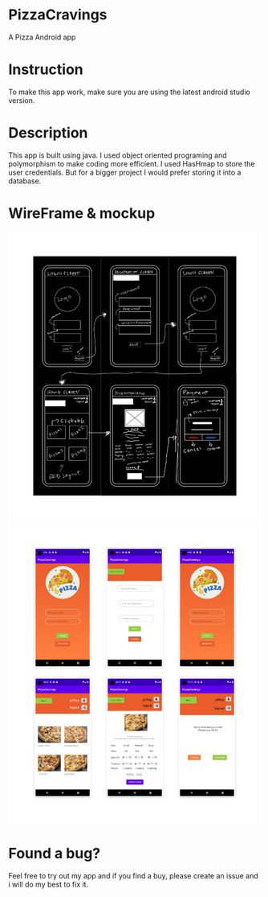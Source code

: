 # PizzaCravings
 A Pizza Android app

# Instruction
 To make this app work, make sure you are using the latest android studio version.

 # Description
 This app is built using java. I used object oriented programing and polymorphism to make coding more efficient. I used HasHmap to store the user credentials. But for a bigger project I would prefer storing it into a database.

 # WireFrame & mockup
 ![wire frame image][wireframe]
 ![mock up image][mockup]
 

 # Found a bug?
 Feel free to try out my app and if you find a buy, please create an issue and i will do my best to fix it.


 [wireframe]: img\wireframe.png
 [mockup]: img\mockup.png
